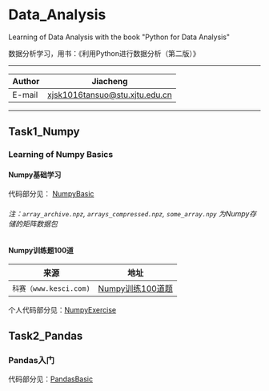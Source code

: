 # Data_Analysis

Learning of Data Analysis with the book "Python for Data Analysis"

数据分析学习，用书：《利用Python进行数据分析（第二版）》

****

|Author|Jiacheng|
|---|---
|E-mail|xjsk1016tansuo@stu.xjtu.edu.cn

****

## Task1_Numpy

### Learning of Numpy Basics 
#### Numpy基础学习

代码部分见： [NumpyBasic](./Task1_Numpy/NumpyBasic.ipynb)

###### 注：`array_archive.npz`, `arrays_compressed.npz`, `some_array.npy` 为Numpy存储的矩阵数据包



#### Numpy训练题100道
|来源|地址|
|----|-----|
|`科赛（www.kesci.com)`|[Numpy训练100道题](https://www.kesci.com/home/project/59f29f67c5f3f5119527a2cc "悬停显示")|

个人代码部分见：[NumpyExercise](./Task1_Numpy/这100道练习，带你玩转Numpy.ipynb)


## Task2_Pandas

### Pandas入门

代码部分见：[PandasBasic](./Task1_Numpy/PandasBasic.ipynb)
